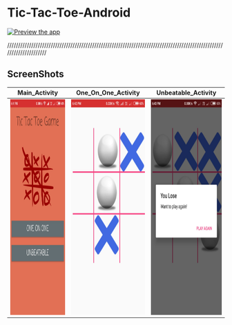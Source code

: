 # Tic-Tac-Toe-Android

[![Preview the app](https://img.shields.io/badge/Preview-Appetize.io-orange.svg)](https://appetize.io/app/wf6ebv14y2u5juzz6rp23c0drg)

/////////////////////////////////////////////////////////////////////////////////////////////////////////////////////

<h2>ScreenShots</h2>

Main_Activity | One_On_One_Activity | Unbeatable_Activity
--- | --- | ---
<img src="images/Main_Activity.jpeg" width="280" height="500" /> | <img src="images/One_On_One_Activity.jpeg" width="280" height="500" /> | <img src="images/Unbeatable_Activity.jpeg" width="280" height="500" />



